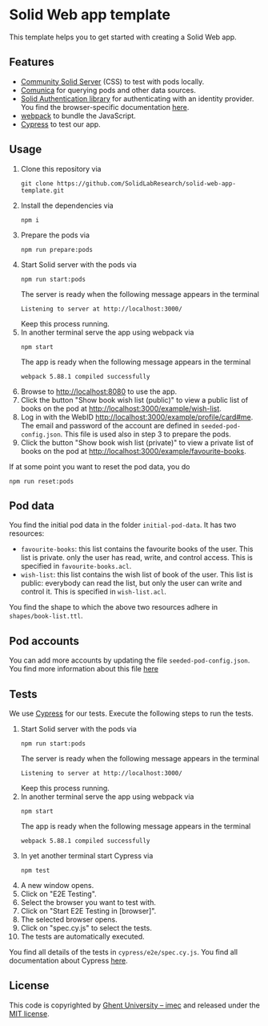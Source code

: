 # Solid Web app template

This template helps you to get started with creating a Solid Web app.

## Features

- [Community Solid Server](https://github.com/CommunitySolidServer/CommunitySolidServer) (CSS) to test with pods locally.
- [Comunica](https://comunica.dev/) for querying pods and other data sources.
- [Solid Authentication library](https://github.com/inrupt/solid-client-authn-js) 
  for authenticating with an identity provider.
  You find the browser-specific documentation 
  [here](https://docs.inrupt.com/developer-tools/javascript/client-libraries/tutorial/authenticate-browser/).
- [webpack](https://webpack.js.org/) to bundle the JavaScript.
- [Cypress](https://www.cypress.io/) to test our app.

## Usage

1. Clone this repository via
   ```shell
   git clone https://github.com/SolidLabResearch/solid-web-app-template.git
   ```
2. Install the dependencies via 
   ```shell
   npm i
   ```
3. Prepare the pods via
   ```shell
   npm run prepare:pods
   ```
4. Start Solid server with the pods via
   ```shell
   npm run start:pods
   ```
   The server is ready when the following message appears in the terminal
   ```
   Listening to server at http://localhost:3000/
   ```
   Keep this process running.
5. In another terminal serve the app using webpack via
   ```shell
   npm start
   ```
   The app is ready when the following message appears in the terminal
   ```
   webpack 5.88.1 compiled successfully
   ```
6. Browse to <http://localhost:8080> to use the app.
7. Click the button "Show book wish list (public)" to view a public list of books on the pod
   at <http://localhost:3000/example/wish-list>.
8. Log in with the WebID <http://localhost:3000/example/profile/card#me>.
   The email and password of the account are defined in `seeded-pod-config.json`.
   This file is used also in step 3 to prepare the pods.
9. Click the button "Show book wish list (private)" to view a private list of books on the pod
   at <http://localhost:3000/example/favourite-books>.

If at some point you want to reset the pod data,
you do 
```shell
npm run reset:pods
```

## Pod data

You find the initial pod data in the folder `initial-pod-data`.
It has two resources:
- `favourite-books`: this list contains the favourite books of the user. 
   This list is private. only the user has read, write, and control access.
   This is specified in `favourite-books.acl`.
- `wish-list`: this list contains the wish list of book of the user.
   This list is public: everybody can read the list, but only the user can write and control it.
   This is specified in `wish-list.acl`.

You find the shape to which the above two resources adhere in `shapes/book-list.ttl`.

## Pod accounts

You can add more accounts by updating the file `seeded-pod-config.json`.
You find more information about this file 
[here](https://communitysolidserver.github.io/CommunitySolidServer/6.x/usage/seeding-pods/)

## Tests

We use [Cypress](https://www.cypress.io/) for our tests.
Execute the following steps to run the tests.

1. Start Solid server with the pods via
   ```shell
   npm run start:pods
   ```
   The server is ready when the following message appears in the terminal
   ```
   Listening to server at http://localhost:3000/
   ```
   Keep this process running.
2. In another terminal serve the app using webpack via
   ```shell
   npm start
   ```
   The app is ready when the following message appears in the terminal
   ```
   webpack 5.88.1 compiled successfully
   ```
3. In yet another terminal start Cypress via
   ```shell
   npm test
   ```
4. A new window opens.
5. Click on "E2E Testing".
6. Select the browser you want to test with.
7. Click on "Start E2E Testing in [browser]".
8. The selected browser opens.
9. Click on "spec.cy.js" to select the tests.
10. The tests are automatically executed.

You find all details of the tests in `cypress/e2e/spec.cy.js`.
You find all documentation about Cypress [here](https://docs.cypress.io).

## License

This code is copyrighted by [Ghent University – imec](http://idlab.ugent.be/) and
released under the [MIT license](http://opensource.org/licenses/MIT).
